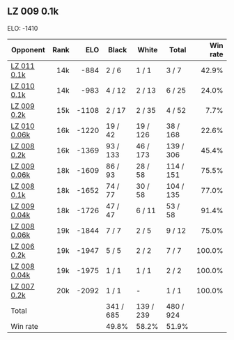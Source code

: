 ## LZ 009 0.1k ##

ELO: -1410

Opponent | Rank | ELO | Black | White | Total | Win rate
---------|-----:|----:|-------|-------|-------|-------:
[LZ 011 0.1k](LZ%20011%200.1k.md) | 14k | -884 | 2 / 6 | 1 / 1 | 3 / 7 | 42.9%
[LZ 010 0.1k](LZ%20010%200.1k.md) | 14k | -983 | 4 / 12 | 2 / 13 | 6 / 25 | 24.0%
[LZ 009 0.2k](LZ%20009%200.2k.md) | 15k | -1108 | 2 / 17 | 2 / 35 | 4 / 52 | 7.7%
[LZ 010 0.06k](LZ%20010%200.06k.md) | 16k | -1220 | 19 / 42 | 19 / 126 | 38 / 168 | 22.6%
[LZ 008 0.2k](LZ%20008%200.2k.md) | 16k | -1369 | 93 / 133 | 46 / 173 | 139 / 306 | 45.4%
[LZ 009 0.06k](LZ%20009%200.06k.md) | 18k | -1609 | 86 / 93 | 28 / 58 | 114 / 151 | 75.5%
[LZ 008 0.1k](LZ%20008%200.1k.md) | 18k | -1652 | 74 / 77 | 30 / 58 | 104 / 135 | 77.0%
[LZ 009 0.04k](LZ%20009%200.04k.md) | 18k | -1726 | 47 / 47 | 6 / 11 | 53 / 58 | 91.4%
[LZ 008 0.06k](LZ%20008%200.06k.md) | 19k | -1844 | 7 / 7 | 2 / 5 | 9 / 12 | 75.0%
[LZ 006 0.2k](LZ%20006%200.2k.md) | 19k | -1947 | 5 / 5 | 2 / 2 | 7 / 7 | 100.0%
[LZ 008 0.04k](LZ%20008%200.04k.md) | 19k | -1975 | 1 / 1 | 1 / 1 | 2 / 2 | 100.0%
[LZ 007 0.2k](LZ%20007%200.2k.md) | 20k | -2092 | 1 / 1 | - | 1 / 1 | 100.0%
Total | | | 341 / 685 | 139 / 239 | 480 / 924 | 
Win rate| | | 49.8% | 58.2% | 51.9% | 
